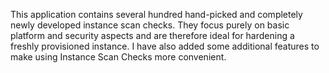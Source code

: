 This application contains several hundred hand-picked and completely newly developed instance scan checks. They focus purely on basic platform and security aspects and are therefore ideal for hardening a freshly provisioned instance. I have also added some additional features to make using Instance Scan Checks more convenient.
